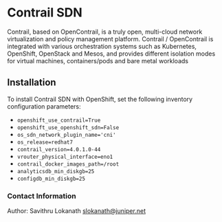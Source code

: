 # Contrail SDN

Contrail, based on OpenContrail, is a truly open, multi-cloud network virtualization and policy management platform. Contrail / OpenContrail is integrated with various orchestration systems such as Kubernetes, OpenShift, OpenStack and Mesos, and provides different isolation modes for virtual machines, containers/pods and bare metal workloads

## Installation

To install Contrail SDN with OpenShift, set the following inventory configuration parameters:

* `openshift_use_contrail=True`
* `openshift_use_openshift_sdn=False`
* `os_sdn_network_plugin_name='cni'`
* `os_release=redhat7`
* `contrail_version=4.0.1.0-44`
* `vrouter_physical_interface=eno1`
* `contrail_docker_images_path=/root`
* `analyticsdb_min_diskgb=25`
* `configdb_min_diskgb=25`

### Contact Information

Author: Savithru Lokanath <slokanath@juniper.net>
